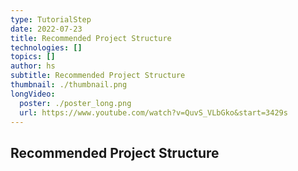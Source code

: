 ```yaml
---
type: TutorialStep
date: 2022-07-23
title: Recommended Project Structure
technologies: []
topics: []
author: hs
subtitle: Recommended Project Structure
thumbnail: ./thumbnail.png
longVideo:
  poster: ./poster_long.png
  url: https://www.youtube.com/watch?v=QuvS_VLbGko&start=3429s
---
```


## Recommended Project Structure
